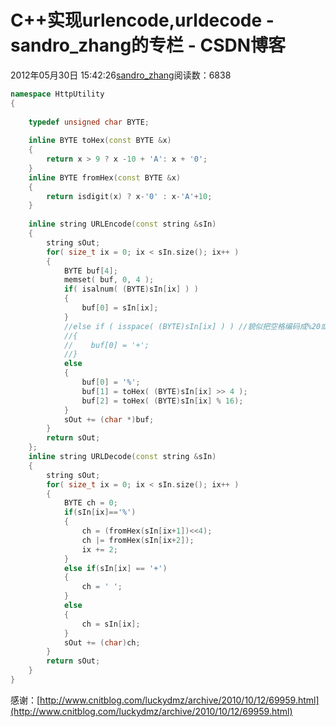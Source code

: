# C++实现urlencode,urldecode - sandro_zhang的专栏 - CSDN博客
2012年05月30日 15:42:26[sandro_zhang](https://me.csdn.net/sandro_zhang)阅读数：6838
```cpp
namespace HttpUtility
{
   
    typedef unsigned char BYTE;
 
    inline BYTE toHex(const BYTE &x)
    {
        return x > 9 ? x -10 + 'A': x + '0';
    }
    inline BYTE fromHex(const BYTE &x)
    {
        return isdigit(x) ? x-'0' : x-'A'+10;
    }
 
    inline string URLEncode(const string &sIn)
    {
        string sOut;
        for( size_t ix = 0; ix < sIn.size(); ix++ )
        {      
            BYTE buf[4];
            memset( buf, 0, 4 );
            if( isalnum( (BYTE)sIn[ix] ) )
            {      
                buf[0] = sIn[ix];
            }
            //else if ( isspace( (BYTE)sIn[ix] ) ) //貌似把空格编码成%20或者+都可以
            //{
            //    buf[0] = '+';
            //}
            else
            {
                buf[0] = '%';
                buf[1] = toHex( (BYTE)sIn[ix] >> 4 );
                buf[2] = toHex( (BYTE)sIn[ix] % 16);
            }
            sOut += (char *)buf;
        }
        return sOut;
    };
    inline string URLDecode(const string &sIn)
    {
        string sOut;
        for( size_t ix = 0; ix < sIn.size(); ix++ )
        {
            BYTE ch = 0;
            if(sIn[ix]=='%')
            {
                ch = (fromHex(sIn[ix+1])<<4);
                ch |= fromHex(sIn[ix+2]);
                ix += 2;
            }
            else if(sIn[ix] == '+')
            {
                ch = ' ';
            }
            else
            {
                ch = sIn[ix];
            }
            sOut += (char)ch;
        }
        return sOut;
    }
}
```
感谢：[http://www.cnitblog.com/luckydmz/archive/2010/10/12/69959.html](http://www.cnitblog.com/luckydmz/archive/2010/10/12/69959.html)
